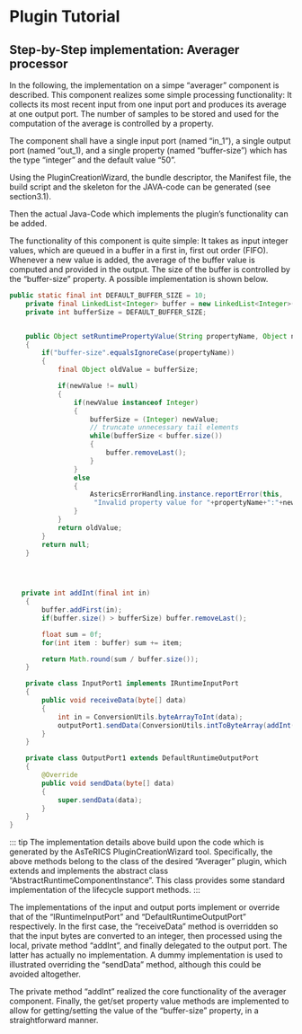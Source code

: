 # Plugin Tutorial

## Step-by-Step implementation: Averager processor
    

In the following, the implementation on a simpe “averager” component is described. This component realizes some simple processing functionality: It collects its most recent input from one input port and produces its average at one output port. The number of samples to be stored and used for the computation of the average is controlled by a property.

The component shall have a single input port (named “in\_1”), a single output port (named “out\_1), and a single property (named “buffer-size”) which has the type “integer” and the default value “50”.

Using the PluginCreationWizard, the bundle descriptor, the Manifest file, the build script and the skeleton for the JAVA-code can be generated (see section3.1).

Then the actual Java-Code which implements the plugin’s functionality can be added.

The functionality of this component is quite simple: It takes as input integer values, which are queued in a buffer in a first in, first out order (FIFO). Whenever a new value is added, the average of the buffer value is computed and provided in the output. The size of the buffer is controlled by the “buffer-size” property. A possible implementation is shown below.

  
```java
public static final int DEFAULT_BUFFER_SIZE = 10;
    private final LinkedList<Integer> buffer = new LinkedList<Integer>();
    private int bufferSize = DEFAULT_BUFFER_SIZE;


    public Object setRuntimePropertyValue(String propertyName, Object newValue)
    {
        if("buffer-size".equalsIgnoreCase(propertyName))
        {
            final Object oldValue = bufferSize;

            if(newValue != null)
            {
                if(newValue instanceof Integer)
                {
                    bufferSize = (Integer) newValue;
                    // truncate unnecessary tail elements
                    while(bufferSize < buffer.size())
                    {
                        buffer.removeLast();
                    }
                }
                else
                {
                    AstericsErrorHandling.instance.reportError(this,
                     "Invalid property value for "+propertyName+":"+newValue);
                }
            }
            return oldValue;
        }
        return null;
    }



 
   private int addInt(final int in)
    {
        buffer.addFirst(in);
        if(buffer.size() > bufferSize) buffer.removeLast();

        float sum = 0f;
        for(int item : buffer) sum += item;

        return Math.round(sum / buffer.size());
    }

    private class InputPort1 implements IRuntimeInputPort
    {
        public void receiveData(byte[] data)
        {
            int in = ConversionUtils.byteArrayToInt(data);
            outputPort1.sendData(ConversionUtils.intToByteArray(addInt(in)));
        }
    }

    private class OutputPort1 extends DefaultRuntimeOutputPort
    {
        @Override
        public void sendData(byte[] data)
        {
            super.sendData(data);
        }
    }
}
```
  
  
::: tip
The implementation details above build upon the code which is generated by the AsTeRICS PluginCreationWizard tool. Specifically, the above methods belong to the class of the desired “Averager” plugin, which extends and implements the abstract class “AbstractRuntimeComponentInstance”. This class provides some standard implementation of the lifecycle support methods.
:::

The implementations of the input and output ports implement or override that of the “IRuntimeInputPort” and “DefaultRuntimeOutputPort” respectively. In the first case, the “receiveData” method is overridden so that the input bytes are converted to an integer, then processed using the local, private method “addInt”, and finally delegated to the output port. The latter has actually no implementation. A dummy implementation is used to illustrated overriding the “sendData” method, although this could be avoided altogether.

The private method “addInt” realized the core functionality of the averager component. Finally, the get/set property value methods are implemented to allow for getting/setting the value of the “buffer-size” property, in a straightforward manner.
